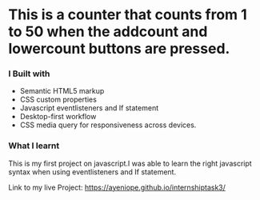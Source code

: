 # This is a counter that counts from 1 to 50 when the addcount and lowercount buttons are pressed.
### I Built with

- Semantic HTML5 markup
- CSS custom properties
- Javascript eventlisteners and If statement
- Desktop-first workflow
- CSS media query for responsiveness across devices.

### What I learnt
This is my first project on javascript.I was able to learn the right javascript syntax when using eventlisteners and If statement.

Link to my live Project: https://ayeniope.github.io/internshiptask3/
 
